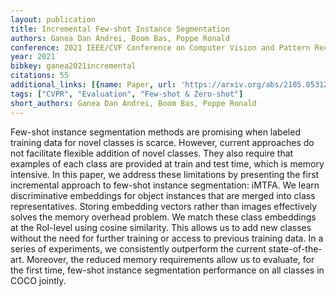 ```yaml
---
layout: publication
title: Incremental Few-shot Instance Segmentation
authors: Ganea Dan Andrei, Boom Bas, Poppe Ronald
conference: 2021 IEEE/CVF Conference on Computer Vision and Pattern Recognition (CVPR)
year: 2021
bibkey: ganea2021incremental
citations: 55
additional_links: [{name: Paper, url: 'https://arxiv.org/abs/2105.05312'}]
tags: ["CVPR", "Evaluation", "Few-shot & Zero-shot"]
short_authors: Ganea Dan Andrei, Boom Bas, Poppe Ronald
---
```

Few-shot instance segmentation methods are promising when labeled training
data for novel classes is scarce. However, current approaches do not facilitate
flexible addition of novel classes. They also require that examples of each
class are provided at train and test time, which is memory intensive. In this
paper, we address these limitations by presenting the first incremental
approach to few-shot instance segmentation: iMTFA. We learn discriminative
embeddings for object instances that are merged into class representatives.
Storing embedding vectors rather than images effectively solves the memory
overhead problem. We match these class embeddings at the RoI-level using cosine
similarity. This allows us to add new classes without the need for further
training or access to previous training data. In a series of experiments, we
consistently outperform the current state-of-the-art. Moreover, the reduced
memory requirements allow us to evaluate, for the first time, few-shot instance
segmentation performance on all classes in COCO jointly.
